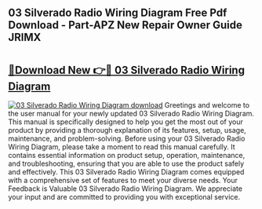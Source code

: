 ## 03 Silverado Radio Wiring Diagram Free Pdf Download - Part-APZ New Repair Owner Guide JRlMX

# <h2><a href="http://dfrhls.blite.top/?on=03+Silverado+Radio+Wiring+Diagram">🔗Download New 👉🔴 03 Silverado Radio Wiring Diagram</a></h2>

[![03 Silverado Radio Wiring Diagram download](https://i.imgur.com/lujVjoI.png)](http://dfrhls.blite.top/?on=03+Silverado+Radio+Wiring+Diagram)
Greetings and welcome to the user manual for your newly updated 03 Silverado Radio Wiring Diagram. This manual is specifically designed to help you get the most out of your product by providing a thorough explanation of its features, setup, usage, maintenance, and problem-solving. Before using your 03 Silverado Radio Wiring Diagram, please take a moment to read this manual carefully. It contains essential information on product setup, operation, maintenance, and troubleshooting, ensuring that you are able to use the product safely and effectively. This 03 Silverado Radio Wiring Diagram comes equipped with a comprehensive set of features to meet your diverse needs. Your Feedback is Valuable 03 Silverado Radio Wiring Diagram. We appreciate your input and are committed to providing you with exceptional service.
